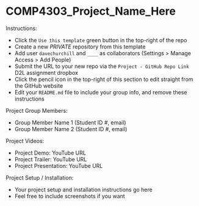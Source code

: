# COMP4303_Project_Name_Here

Instructions:

* Click the `Use this template` green button in the top-right of the repo
* Create a new *PRIVATE* repository from this template
* Add user `davechurchill` and `____` as collaborators (Settings > Manage Access > Add People)
* Submit the URL to your new repo via the `Project - GitHub Repo Link` D2L assignment dropbox
* Click the pencil icon in the top-right of this section to edit straight from the GitHub website
* Edit your `README.md` file to include your group info, and remove these instructions

Project Group Members:

* Group Member Name 1 (Student ID #, email)
* Group Member Name 2 (Student ID #, email)

Project Videos:

* Project Demo: YouTube URL
* Project Trailer: YouTube URL
* Project  Presentation: YouTube URL

Project Setup / Installation:

* Your project setup and installation instructions go here
* Feel free to include screenshots if you want
